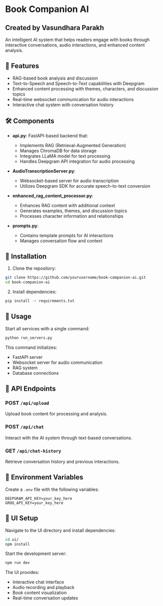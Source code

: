 # Book Companion AI
## Created by Vasundhara Parakh
An intelligent AI system that helps readers engage with books through interactive conversations, audio interactions, and enhanced content analysis.

## 🌟 Features
- RAG-based book analysis and discussion
- Text-to-Speech and Speech-to-Text capabilities with Deepgram
- Enhanced content processing with themes, characters, and discussion topics
- Real-time websocket communication for audio interactions
- Interactive chat system with conversation history

## 🛠️ Components

- **api.py**: FastAPI-based backend that:
  - Implements RAG (Retrieval-Augmented Generation)
  - Manages ChromaDB for data storage
  - Integrates LLaMA model for text processing
  - Handles Deepgram API integration for audio processing

- **AudioTranscriptionServer.py**:
  - Websocket-based server for audio transcription
  - Utilizes Deepgram SDK for accurate speech-to-text conversion

- **enhanced_rag_content_processor.py**:
  - Enhances RAG content with additional context
  - Generates examples, themes, and discussion topics
  - Processes character information and relationships

- **prompts.py**:
  - Contains template prompts for AI interactions
  - Manages conversation flow and context

## 🚀 Installation

1. Clone the repository:
```bash
git clone https://github.com/yourusername/book-companion-ai.git
cd book-companion-ai
```

2. Install dependencies:
```bash
pip install -r requirements.txt
```

## 💫 Usage

Start all services with a single command:
```bash
python run_servers.py
```

This command initializes:
- FastAPI server
- Websocket server for audio communication
- RAG system
- Database connections

## 🔌 API Endpoints

### POST `/api/upload`
Upload book content for processing and analysis.

### POST `/api/chat`
Interact with the AI system through text-based conversations.

### GET `/api/chat-history`
Retrieve conversation history and previous interactions.

## 📝 Environment Variables

Create a `.env` file with the following variables:
```
DEEPGRAM_API_KEY=your_key_here
GROQ_API_KEY=your_key_here
```

## 🎨 UI Setup

Navigate to the UI directory and install dependencies:
```bash
cd ui/
npm install
```

Start the development server:
```bash
npm run dev
```

The UI provides:
- Interactive chat interface
- Audio recording and playback
- Book content visualization
- Real-time conversation updates
